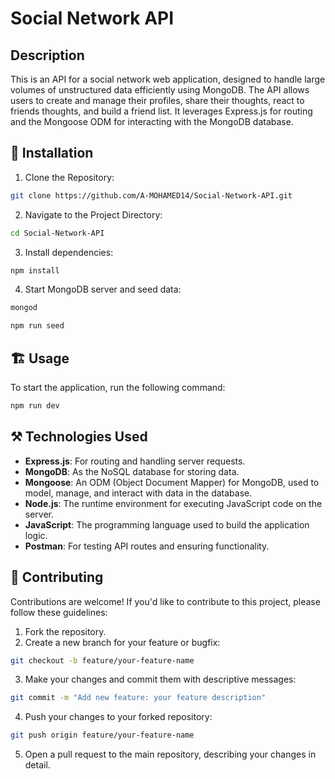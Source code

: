 # Social Network API

## Description

This is an API for a social network web application, designed to handle large volumes of unstructured data efficiently using MongoDB. The API allows users to create and manage their profiles, share their thoughts, react to friends thoughts, and build a friend list. It leverages Express.js for routing and the Mongoose ODM for interacting with the MongoDB database.

## 🚀 Installation

1. Clone the Repository:

```sh
git clone https://github.com/A-MOHAMED14/Social-Network-API.git
```

2. Navigate to the Project Directory:

```sh
cd Social-Network-API
```

3. Install dependencies:

```sh
npm install
```

4. Start MongoDB server and seed data:

```sh
mongod

npm run seed
```

## 🏗️ Usage

To start the application, run the following command:

```sh
npm run dev
```

## ⚒️ Technologies Used

- **Express.js**: For routing and handling server requests.
- **MongoDB**: As the NoSQL database for storing data.
- **Mongoose**: An ODM (Object Document Mapper) for MongoDB, used to model, manage, and interact with data in the database.
- **Node.js**: The runtime environment for executing JavaScript code on the server.
- **JavaScript**: The programming language used to build the application logic.
- **Postman**: For testing API routes and ensuring functionality.

## 🤝 Contributing

Contributions are welcome! If you'd like to contribute to this project, please follow these guidelines:

1. Fork the repository.
2. Create a new branch for your feature or bugfix:

```sh
git checkout -b feature/your-feature-name
```

3. Make your changes and commit them with descriptive messages:

```sh
git commit -m "Add new feature: your feature description"
```

4. Push your changes to your forked repository:

```sh
git push origin feature/your-feature-name
```

5. Open a pull request to the main repository, describing your changes in detail.

